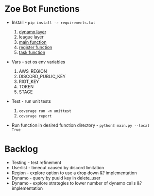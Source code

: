 # Zoe Bot Functions

- Install - `pip install -r requirements.txt`

  1. [dynamo layer](src/layers/dynamo)
  2. [league layer](src/layers/league)
  3. [main function](src/main)
  4. [register function](src/register)
  5. [task function](src/task)

- Vars - set os env variables

  1. AWS_REGION
  2. DISCORD_PUBLIC_KEY
  3. RIOT_KEY
  4. TOKEN
  5. STAGE

- Test - run unit tests

  1. `coverage run -m unittest`
  2. `coverage report`

- Run function in desired function directory - `python3 main.py --local True`

# Backlog

- Testing - test refinement
- Userlist - timeout caused by discord limitation
- Region - explore option to use a drop down &? implementation
- Dynamo - query by puuid key in delete_user
- Dynamo - explore strategies to lower number of dynamo calls &? implementation
